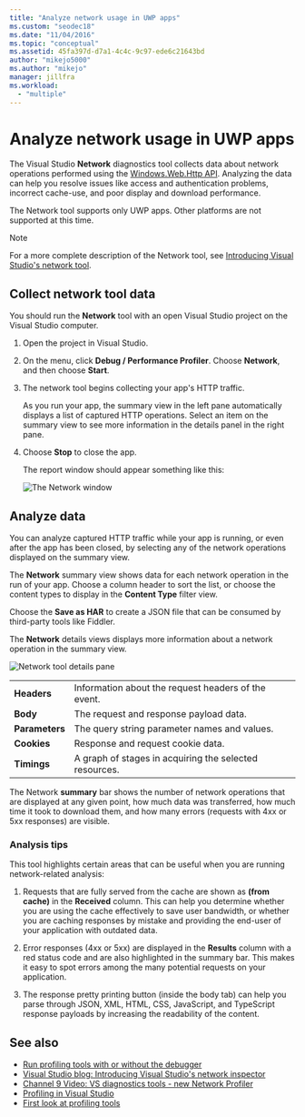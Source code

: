 ```yaml
---
title: "Analyze network usage in UWP apps"
ms.custom: "seodec18"
ms.date: "11/04/2016"
ms.topic: "conceptual"
ms.assetid: 45fa397d-d7a1-4c4c-9c97-ede6c21643bd
author: "mikejo5000"
ms.author: "mikejo"
manager: jillfra
ms.workload:
  - "multiple"
---
```

# Analyze network usage in UWP apps
The Visual Studio **Network** diagnostics tool collects data about network operations performed using the [Windows.Web.Http API](/uwp/api/windows.web.http). Analyzing the data can help you resolve issues like access and authentication problems, incorrect cache-use, and poor display and download performance.

 The Network tool supports only UWP apps. Other platforms are not supported at this time.

> [!NOTE]
> For a more complete description of the Network tool, see [Introducing Visual Studio's network tool](https://devblogs.microsoft.com/visualstudio/introducing-visual-studios-network-tool/).

## Collect network tool data
 You should run the **Network** tool with an open Visual Studio project on the Visual Studio computer.

1. Open the project in Visual Studio.

2. On the  menu, click **Debug / Performance Profiler**. Choose **Network**, and then choose **Start**.

3. The network tool begins collecting your app's HTTP traffic.

    As you run your app, the summary view in the left pane automatically displays a list of captured HTTP operations. Select an item on the summary view to see more information in the details panel in the right pane.

4. Choose **Stop** to close the app.

   The report window should appear something like this:

   ![The Network window](../profiling/media/network_fullwindow.png "NETWORK_FullWindow")

## Analyze data
 You can analyze captured HTTP traffic while your app is running, or even after the app has been closed, by selecting any of the network operations displayed on the summary view.

 The **Network** summary view shows data for each network operation in the run of your app. Choose a column header to sort the list, or choose the content types to display in the **Content Type** filter view.

 Choose the **Save as HAR** to create a JSON file that can be consumed by third-party tools like Fiddler.

 The **Network** details views displays more information about a network operation in the summary view.

 ![Network tool details pane](../profiling/media/network_detailsviewpane.png "NETWORK_DetailsViewPane")

|||
|-|-|
|**Headers**|Information about the request headers of the event.|
|**Body**|The request and response payload data.|
|**Parameters**|The query string parameter names and values.|
|**Cookies**|Response and request cookie data.|
|**Timings**|A graph of stages in acquiring the selected resources.|

 The Network **summary** bar shows the number of network operations that are displayed at any given point, how much data was transferred, how much time it took to download them, and how many errors (requests with 4xx or 5xx responses) are visible.

### Analysis tips
 This tool highlights certain areas that can be useful when you are running network-related analysis:

1. Requests that are fully served from the cache are shown as **(from cache)** in the **Received** column. This can help you determine whether you are using the cache effectively to save user bandwidth, or whether you are caching responses by mistake and providing the end-user of your application with outdated data.

2. Error responses (4xx or 5xx) are displayed in the **Results** column with a red status code and are also highlighted in the summary bar. This makes it easy to spot errors among the many potential requests on your application.

3. The response pretty printing button (inside the body tab) can help you parse through JSON, XML, HTML, CSS, JavaScript, and TypeScript response payloads by increasing the readability of the content.

## See also

- [Run profiling tools with or without the debugger](../profiling/running-profiling-tools-with-or-without-the-debugger.md)
- [Visual Studio blog: Introducing Visual Studio's network inspector](http://go.microsoft.com/fwlink/?LinkId=535022)
- [Channel 9 Video: VS diagnostics tools - new Network Profiler](https://channel9.msdn.com/Series/ConnectOn-Demand/206)
- [Profiling in Visual Studio](../profiling/index.yml)
- [First look at profiling tools](../profiling/profiling-feature-tour.md)